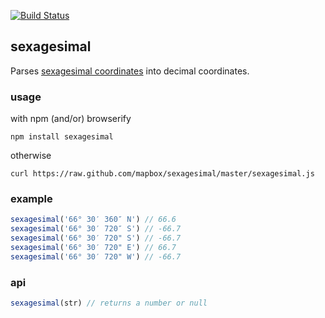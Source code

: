 [![Build Status](https://travis-ci.org/mapbox/sexagesimal.png)](https://travis-ci.org/mapbox/sexagesimal)

## sexagesimal

Parses [sexagesimal coordinates](http://en.wikipedia.org/wiki/Sexagesimal) into
decimal coordinates.

### usage

with npm (and/or) browserify

    npm install sexagesimal

otherwise

    curl https://raw.github.com/mapbox/sexagesimal/master/sexagesimal.js

### example

```js
sexagesimal('66° 30′ 360″ N') // 66.6
sexagesimal('66° 30′ 720″ S') // -66.7
sexagesimal('66° 30′ 720" S') // -66.7
sexagesimal('66° 30′ 720" E') // 66.7
sexagesimal('66° 30′ 720" W') // -66.7
```

### api

```js
sexagesimal(str) // returns a number or null
```
